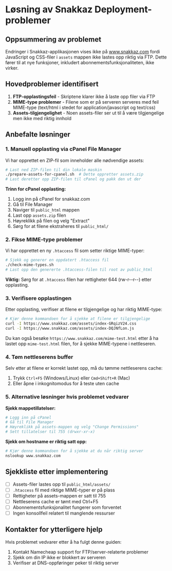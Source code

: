 # Løsning av Snakkaz Deployment-problemer

## Oppsummering av problemet
Endringer i Snakkaz-applikasjonen vises ikke på www.snakkaz.com fordi JavaScript og CSS-filer i `assets` mappen ikke lastes opp riktig via FTP. Dette fører til at nye funksjoner, inkludert abonnementsfunksjonaliteten, ikke virker.

## Hovedproblemer identifisert
1. **FTP-opplastingsfeil** - Skriptene klarer ikke å laste opp filer via FTP
2. **MIME-type problemer** - Filene som er på serveren serveres med feil MIME-type (text/html i stedet for application/javascript og text/css)
3. **Assets-tilgjengelighet** - Noen assets-filer ser ut til å være tilgjengelige men ikke med riktig innhold

## Anbefalte løsninger

### 1. Manuell opplasting via cPanel File Manager
Vi har opprettet en ZIP-fil som inneholder alle nødvendige assets:

```bash
# Last ned ZIP-filen til din lokale maskin
./prepare-assets-for-cpanel.sh  # Dette oppretter assets.zip
# Last deretter opp ZIP-filen til cPanel og pakk den ut der
```

**Trinn for cPanel opplasting:**
1. Logg inn på cPanel for snakkaz.com
2. Gå til File Manager
3. Naviger til `public_html` mappen
4. Last opp `assets.zip` filen
5. Høyreklikk på filen og velg "Extract"
6. Sørg for at filene ekstraheres til `public_html/`

### 2. Fikse MIME-type problemer
Vi har opprettet en ny `.htaccess` fil som setter riktige MIME-typer:

```bash
# Sjekk og generer en oppdatert .htaccess fil
./check-mime-types.sh
# Last opp den genererte .htaccess-filen til root av public_html
```

**Viktig:** Sørg for at `.htaccess` filen har rettigheter 644 (rw-r--r--) etter opplasting.

### 3. Verifisere opplastingen
Etter opplasting, verifiser at filene er tilgjengelige og har riktig MIME-type:

```bash
# Kjør denne kommandoen for å sjekke at filene er tilgjengelige
curl -I https://www.snakkaz.com/assets/index-GRqizV24.css
curl -I https://www.snakkaz.com/assets/index-DQJNfLon.js
```

Du kan også besøke `https://www.snakkaz.com/mime-test.html` etter å ha lastet opp `mime-test.html` filen, for å sjekke MIME-typene i nettleseren.

### 4. Tøm nettleserens buffer
Selv etter at filene er korrekt lastet opp, må du tømme nettleserens cache:

1. Trykk `Ctrl+F5` (Windows/Linux) eller `Cmd+Shift+R` (Mac)
2. Eller åpne i inkognitomodus for å teste uten cache

### 5. Alternative løsninger hvis problemet vedvarer

**Sjekk mappetillatelser:**
```bash
# Logg inn på cPanel
# Gå til File Manager
# Høyreklikk på assets-mappen og velg "Change Permissions"
# Sett tillatelser til 755 (drwxr-xr-x)
```

**Sjekk om hostname er riktig satt opp:**
```bash
# Kjør denne kommandoen for å sjekke at du når riktig server
nslookup www.snakkaz.com
```

## Sjekkliste etter implementering

- [ ] Assets-filer lastes opp til `public_html/assets/`
- [ ] `.htaccess` fil med riktige MIME-typer er på plass
- [ ] Rettigheter på assets-mappen er satt til 755
- [ ] Nettleserens cache er tømt med Ctrl+F5
- [ ] Abonnementsfunksjonalitet fungerer som forventet
- [ ] Ingen konsollfeil relatert til manglende ressurser

## Kontakter for ytterligere hjelp
Hvis problemet vedvarer etter å ha fulgt denne guiden:
1. Kontakt Namecheap support for FTP/server-relaterte problemer
2. Sjekk om din IP ikke er blokkert av serveren
3. Verifiser at DNS-oppføringer peker til riktig server
